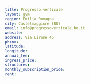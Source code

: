 ```yaml
---
title: Progresso verticale
layout: gym
region: Emilia Romagna
city: Castelmaggiore (BO)
email: info@progressoverticale.bo.it
website: 
address: Via Lirone 46
phone: 
latitude: 
longitude: 
annual_fee: 
ingress_price: 
structures: 
monthly_subscription_price: 
rent: 
---
```


